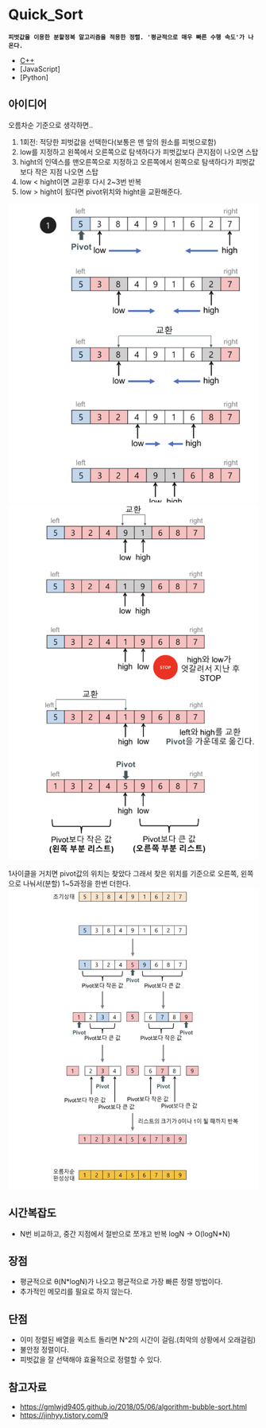 # Quick_Sort

**`피벗값을 이용한 분할정복 알고리즘을 적용한 정렬. '평균적으로 매우 빠른 수행 속도'가 나온다.`**

- [C++](./code/Quick.cpp)
- [JavaScript]
- [Python]

## 아이디어
오름차순 기준으로 생각하면..

1. 1회전: 적당한 피벗값을 선택한다(보통은 맨 앞의 원소를 피벗으로함)
2. low를 지정하고 왼쪽에서 오른쪽으로 탐색하다가 피벗값보다 큰지점이 나오면 스탑
3. hight의 인덱스를 맨오른쪽으로 지정하고 오른쪽에서 왼쪽으로 탐색하다가 피벗값보다 작은 지점 나오면 스탑
4. low < hight이면 교환후 다시 2~3번 반복
5. low > hight이 됬다면 pivot위치와 hight을 교환해준다.

![사이클1](./img/quick1.png)
![사이클2](./img/quick2.png)


1사이클을 거치면 pivot값의 위치는 찾았다 그래서 찾은 위치를 기준으로 오른쪽, 왼쪽으로 나눠서(분할) 1~5과정을 한번 더한다.
![분할](./img/quick3.png)



## 시간복잡도

- N번 비교하고, 중간 지점에서 절반으로 쪼개고 반복 logN -> O(logN*N)

## 장점

- 평균적으로 θ(N*logN)가 나오고 평균적으로 가장 빠른 정렬 방법이다.
- 추가적인 메모리를 필요로 하지 않는다.

## 단점
- 이미 정렬된 배열을 퀵소트 돌리면 N^2의 시간이 걸림.(최악의 상황에서 오래걸림)
- 불안정 정렬이다.
- 피벗값을 잘 선택해야 효율적으로 정렬할 수 있다.


## 참고자료
- https://gmlwjd9405.github.io/2018/05/06/algorithm-bubble-sort.html
- https://jinhyy.tistory.com/9